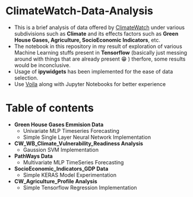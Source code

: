 # ClimateWatch-Data-Analysis
  - This is a brief analysis of data offered by [ClimateWatch](https://www.climatewatchdata.org/data-explorer) under various subdivisions such as **Climate** and its effects factors such as **Green House Gases, Agriculture, SocioEconomic Indicators**, etc.
  - The notebook in this repository in my result of exploration of various Machine Learning stuffs present in **Tensorflow** (basically just messing around with things that are already present :grin: ) therfore, some results would be inconclusive.
  - Usage of **ipywidgets** has been implemented for the ease of data selection.
  - Use [Voila](https://pypi.org/project/voila/) along with Jupyter Notebooks for better experience

# Table of contents
- **Green House Gases Emmision Data**
  - Univariate MLP Timeseries Forecasting
  - Simple Single Layer Neural Network Implementation
- **CW_WB_Climate_Vulnerability_Readiness Analysis**
  - Gaussion SVM Implementation
- **PathWays Data**
  - Multivariate MLP TimeSeries Forecasting
- **SocioEconomic_Indicators_GDP Data**
  - Simple KERAS Model Experimentation
- **CW_Agriculture_Profile Analysis**
  - Simple Tensorflow Regression Implementation
